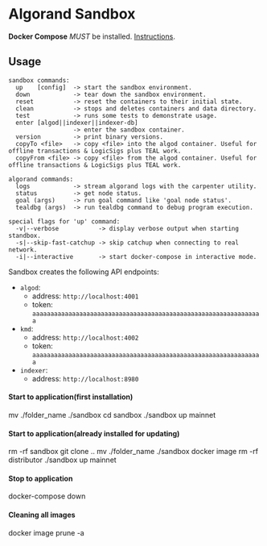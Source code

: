 # Algorand Sandbox

**Docker Compose**  _MUST_ be installed. [Instructions](https://docs.docker.com/compose/install/).

## Usage
```
sandbox commands:
  up    [config]  -> start the sandbox environment.
  down            -> tear down the sandbox environment.
  reset           -> reset the containers to their initial state.
  clean           -> stops and deletes containers and data directory.
  test            -> runs some tests to demonstrate usage.
  enter [algod||indexer||indexer-db]
                  -> enter the sandbox container.
  version         -> print binary versions.
  copyTo <file>   -> copy <file> into the algod container. Useful for offline transactions & LogicSigs plus TEAL work.
  copyFrom <file> -> copy <file> from the algod container. Useful for offline transactions & LogicSigs plus TEAL work.

algorand commands:
  logs            -> stream algorand logs with the carpenter utility.
  status          -> get node status.
  goal (args)     -> run goal command like 'goal node status'.
  tealdbg (args)  -> run tealdbg command to debug program execution.

special flags for 'up' command:
  -v|--verbose           -> display verbose output when starting standbox.
  -s|--skip-fast-catchup -> skip catchup when connecting to real network.
  -i|--interactive       -> start docker-compose in interactive mode.
```

Sandbox creates the following API endpoints:
* `algod`:
  * address: `http://localhost:4001`
  * token: `aaaaaaaaaaaaaaaaaaaaaaaaaaaaaaaaaaaaaaaaaaaaaaaaaaaaaaaaaaaaaaaa`
* `kmd`:
  * address: `http://localhost:4002`
  * token: `aaaaaaaaaaaaaaaaaaaaaaaaaaaaaaaaaaaaaaaaaaaaaaaaaaaaaaaaaaaaaaaa`
* `indexer`:
  * address: `http://localhost:8980`


#### Start to application(first installation)

mv ./folder_name ./sandbox
cd sandbox
./sandbox up mainnet

#### Start to application(already installed for updating)

rm -rf sandbox
git clone ..
mv ./folder_name ./sandbox
docker image rm -rf distributor
./sandbox up mainnet

#### Stop to application

docker-compose down

#### Cleaning all images

docker image prune -a


